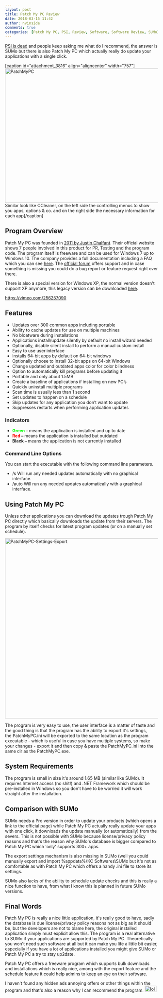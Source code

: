 ```yaml
---
layout: post
title: Patch My PC Review
date: 2018-03-15 11:42
author: nvinside
comments: true
categories: [Patch My PC, PSI, Review, Software, Software Review, SUMo]
---
```

<a href="https://chefkochblog.wordpress.com/2018/03/11/personal-software-inspector-psi-end-of-life/" target="_blank" rel="noopener">PSI is dead</a> and people keep asking me what do I recommend, the answer is SUMo but there is also Patch My PC which actually really do update your applications with a single click.

[caption id="attachment_3816" align="aligncenter" width="757"]<img class=" size-full wp-image-3816 aligncenter" src="https://chefkochblog.files.wordpress.com/2018/03/patchmypc1.png" alt="PatchMyPC" width="757" height="443" /> Similar look like CCleaner, on the left side the controlling menus to show you apps, options &amp; co. and on the right side the necessary information for each app[/caption]

<!--more-->

<h2>Program Overview</h2>

Patch My PC was founded in <a href="https://patchmypc.net/about-us" target="_blank" rel="noopener">2011 by Justin Chalfant</a>. Their official website shows 7 people involved in this product for PR, Testing and the program code. The program itself is freeware and can be used for Windows 7 up to Windows 10. The company provides a full documentation including a FAQ which you can see <a href="https://patchmypc.net/patch-my-pc-updater-documentation" target="_blank" rel="noopener">here</a>. The <a href="https://patchmypc.net/forum/index.php?action=register" target="_blank" rel="noopener">official forum</a> offers support and in case something is missing you could do a bug report or feature request right over there.

There is also a special version for Windows XP, the normal version doesn't support XP anymore, this legacy version can be downloaded <a href="https://patchmypc.net/freeupdater/PatchMyPCLegacySupport.exe" target="_blank" rel="noopener">here</a>.

https://vimeo.com/256257090

<h2>Features</h2>

<ul>
    <li>Updates over 300 common apps including portable</li>
    <li>Ability to cache updates for use on multiple machines</li>
    <li>No bloatware during installations</li>
    <li>Applications install/update silently by default no install wizard needed</li>
    <li>Optionally, disable silent install to perform a manual custom install</li>
    <li>Easy to use user interface</li>
    <li>Installs 64-bit apps by default on 64-bit windows</li>
    <li>Optionally choose to install 32-bit apps on 64-bit Windows</li>
    <li>Change updated and outdated apps color for color blindness</li>
    <li>Option to automatically kill programs before updating it</li>
    <li>Portable and only about 1.5MB</li>
    <li>Create a baseline of applications if installing on new PC’s</li>
    <li>Quickly uninstall multiple programs</li>
    <li>Scan time is usually less than 1 second</li>
    <li>Set updates to happen on a schedule</li>
    <li>Skip updates for any application you don’t want to update</li>
    <li>Suppresses restarts when performing application updates</li>
</ul>

<h3>Indicators</h3>

<ul>
    <li><strong><span style="color:#00ff00;">Green</span> – </strong>means the application is installed and up to date</li>
    <li><strong><span style="color:#ff0000;">Red</span> – </strong>means the application is installed but outdated</li>
    <li><strong>Black – </strong>means the application is not currently installed</li>
</ul>

<h3>Command Line Options</h3>

You can start the executable with the following command line parameters.

<ul>
    <li>/s Will run any needed updates automatically with no graphical interface.</li>
    <li>/auto Will run any needed updates automatically with a graphical interface.</li>
</ul>

<h2>Using Patch My PC</h2>

Unless other applications you can download the updates trough Patch My PC directly which basically downloads the update from their servers. The program by itself checks for latest program updates (or on a manually set schedule).

<img class=" size-full wp-image-3817 aligncenter" src="https://chefkochblog.files.wordpress.com/2018/03/patchmypc-settings-export.png" alt="PatchMyPC-Settings-Export" width="1010" height="593" />

The program is very easy to use, the user interface is a matter of taste and the good thing is that the program has the ability to export it's settings, the PatchMyPC.ini will be exported to the same location as the program executable - which is useful in case you have multiple systems, so make your changes - export it and then copy &amp; paste the PatchMyPC.ini into the same dir as the PatchMyPC.exe.

<h2>System Requirements</h2>

The program is small in size it's around 1.65 MB (similar like SUMo). It requires Internet access (no shit!) and .NET Framework which should be pre-installed in Windows so you don't have to be worried it will work straight after the installation.

<h2>Comparison with SUMo</h2>

SUMo needs a Pro version in order to update your products (which opens a link to the official page) while Patch My PC actually really update your apps with one click, it downloads the update manually (or automatically) from the severs. This is not possible with SUMo because license/privacy policy reasons and that's the reason why SUMo's database is bigger compared to Patch My PC which 'only' supports 300+ apps.

The export settings mechanism is also missing in SUMo (well you could manually export and import %appdata%\KC Softwares\SUMo but it's not as comfortable as with Patch My PC which offers a handy .ini file to store its settings.

SUMo also lacks of the ability to schedule update checks and this is really a nice function to have, from what I know this is planned in future SUMo versions.

<h2>Final Words</h2>

Patch My PC is really a nice little application, it's really good to have, sadly the database is due license/privacy policy reasons not as big as it should be, but the developers are not to blame here, the original installed application simply must explicit allow this. The program is a real alternative to SUMo if your applications are supported by Patch My PC. Theoretically you won't need such software at all but it can make you life a little bit easier, especially if you have a lot of applications installed you might give SUMo or Patch My PC a try to stay up2date.

Patch My PC offers a freeware program which supports bulk downloads and installations which is really nice, among with the export feature and the schedule feature it could help admins to keep an eye on their software.

I haven't found any hidden ads annoying offers or other things within the program and that's also a reason why I can recommend the program. <img class="alignnone size-full wp-image-3539" src="https://chefkochblog.files.wordpress.com/2018/03/lol10.gif" alt="lol10" width="38" height="20" />
